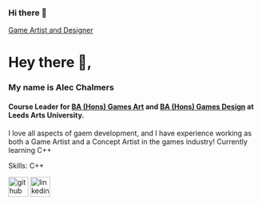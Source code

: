 ### Hi there 👋

[Game Artist and Designer](https://www.linkedin.com/in/alec-chalmers/)
# Hey there 👋, 
### My name is Alec Chalmers
#### Course Leader for [BA (Hons) Games Art](https://www.leeds-art.ac.uk/courses/ba-hons-games-art) and [BA (Hons) Games Design](https://www.leeds-art.ac.uk/courses/ba-hons-games-design) at Leeds Arts University.


I love all aspects of gaem development, and I have experience working as both a Game Artist and a Concept Artist in the games industry! Currently learning C++

Skills: C++


[<img src='https://cdn.jsdelivr.net/npm/simple-icons@3.0.1/icons/github.svg' alt='github' height='40'>](https://github.com/alecchalm) [<img src='https://cdn.jsdelivr.net/npm/simple-icons@3.0.1/icons/linkedin.svg' alt='linkedin' height='40'>](https://www.linkedin.com/in/alec-chalmers/) 
